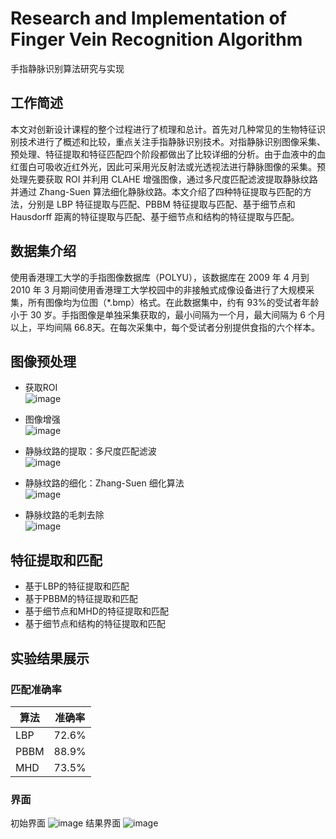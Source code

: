 # Research and Implementation of Finger Vein Recognition Algorithm
手指静脉识别算法研究与实现
## 工作简述
本文对创新设计课程的整个过程进行了梳理和总计。首先对几种常见的生物特征识别技术进行了概述和比较，重点关注手指静脉识别技术。对指静脉识别图像采集、预处理、特征提取和特征匹配四个阶段都做出了比较详细的分析。由于血液中的血红蛋白可吸收近红外光，因此可采用光反射法或光透视法进行静脉图像的采集。预处理先要获取 ROI 并利用 CLAHE 增强图像，通过多尺度匹配滤波提取静脉纹路并通过 Zhang-Suen 算法细化静脉纹路。本文介绍了四种特征提取与匹配的方法，分别是 LBP 特征提取与匹配、PBBM 特征提取与匹配、基于细节点和 Hausdorff 距离的特征提取与匹配、基于细节点和结构的特征提取与匹配。
## 数据集介绍
使用香港理工大学的手指图像数据库（POLYU），该数据库在 2009 年 4 月到 2010 年 3 月期间使用香港理工大学校园中的非接触式成像设备进行了大规模采集，所有图像均为位图（*.bmp）格式。在此数据集中，约有 93%的受试者年龄小于 30 岁。手指图像是单独采集获取的，最小间隔为一个月，最大间隔为 6 个月以上，平均间隔 66.8天。在每次采集中，每个受试者分别提供食指的六个样本。
## 图像预处理
- 获取ROI  
![image](https://user-images.githubusercontent.com/83262562/117675023-c885cc80-b1de-11eb-827b-eeb1221c05cb.png)
- 图像增强  
![image](https://user-images.githubusercontent.com/83262562/117675122-e0f5e700-b1de-11eb-8837-e37d26fde12a.png)

- 静脉纹路的提取：多尺度匹配滤波  
![image](https://user-images.githubusercontent.com/83262562/117675404-1bf81a80-b1df-11eb-8249-7d7a49184509.png)


- 静脉纹路的细化：Zhang-Suen 细化算法  
![image](https://user-images.githubusercontent.com/83262562/117675254-fc60f200-b1de-11eb-8688-5afe4e17b570.png)

- 静脉纹路的毛刺去除  
![image](https://user-images.githubusercontent.com/83262562/117675281-0256d300-b1df-11eb-9772-fb4e9f0f35cb.png)

## 特征提取和匹配
- 基于LBP的特征提取和匹配
- 基于PBBM的特征提取和匹配
- 基于细节点和MHD的特征提取和匹配
- 基于细节点和结构的特征提取和匹配
## 实验结果展示
### 匹配准确率
算法|准确率
--|--
LBP|72.6%
PBBM|88.9%
MHD|73.5%
### 界面
初始界面
![image](https://user-images.githubusercontent.com/83262562/117674620-69c05300-b1de-11eb-8af4-132e0cc74e19.png)
结果界面
![image](https://user-images.githubusercontent.com/83262562/117674676-75137e80-b1de-11eb-94a5-762e2f86d1b3.png)

